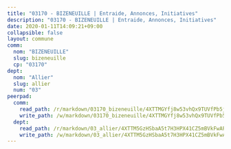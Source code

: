 ```yaml
---
title: "03170 - BIZENEUILLE | Entraide, Annonces, Initiatives"
description: "03170 - BIZENEUILLE | Entraide, Annonces, Initiatives"
date: 2020-01-11T14:09:21+09:00
collapsible: false
layout: commune
comm:
  nom: "BIZENEUILLE"
  slug: bizeneuille
  cp: "03170"
dept:
  nom: "Allier"
  slug: allier
  num: "03"
peerpad:
  comm:
    read_path: /r/markdown/03170_bizeneuille/4XTTMGYfj8w53vhQx9TUVfPb5jrqe3WQZ7ScvRv48TrWEiRva
    write_path: /w/markdown/03170_bizeneuille/4XTTMGYfj8w53vhQx9TUVfPb5jrqe3WQZ7ScvRv48TrWEiRva-K3TgV4ZnC1AGVhS6Bw3EhZ7aExSqqj7bczpBWd3LJQyBQKiwgkeQboBVe1uDY2pVrj1MZCBTnfX1L7JWcwSTnPSm7qqewKmDQmHbUUwh8Q5KPHNvwpYMiP2g3n3w2AZtU46HY386
  dept:
    read_path: /r/markdown/03_allier/4XTTM5GzHSbaA5t7H3HPX41CZ5mBVkFwAP4hDd5RoBY2JsEAy
    write_path: /w/markdown/03_allier/4XTTM5GzHSbaA5t7H3HPX41CZ5mBVkFwAP4hDd5RoBY2JsEAy-K3TgTfK63S9nh1XDKRdQM5CC7MJ5PWSrKVUCPKbSrFQ3cakeCH8tQGdUR9DTAz4uGC38FSNg947MKdwTpPPt11GSCbnkNPZdBTNtwdL7kw34FMS1ADZJRkGgd1Xx6qPUaEUtuBP3
---
```


